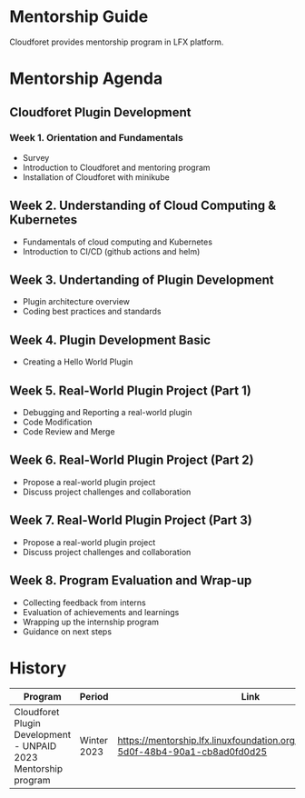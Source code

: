 # Mentorship Guide

Cloudforet provides mentorship program in LFX platform.

# Mentorship Agenda

## Cloudforet Plugin Development

### Week 1. Orientation and Fundamentals

* Survey
* Introduction to Cloudforet and mentoring program
* Installation of Cloudforet with minikube


## Week 2. Understanding of Cloud Computing & Kubernetes

* Fundamentals of cloud computing and Kubernetes
* Introduction to CI/CD (github actions and helm)

## Week 3. Undertanding of Plugin Development

* Plugin architecture overview
* Coding best practices and standards

## Week 4. Plugin Development Basic

* Creating a Hello World Plugin

## Week 5. Real-World Plugin Project (Part 1)

* Debugging and Reporting a real-world plugin
* Code Modification
* Code Review and Merge

## Week 6. Real-World Plugin Project (Part 2)

* Propose a real-world plugin project
* Discuss project challenges and collaboration

## Week 7. Real-World Plugin Project (Part 3)

* Propose a real-world plugin project
* Discuss project challenges and collaboration

## Week 8. Program Evaluation and Wrap-up

* Collecting feedback from interns
* Evaluation of achievements and learnings
* Wrapping up the internship program
* Guidance on next steps


# History

| Program   | Period    | Link      |
| ---       | ---       | ---       |
| Cloudforet Plugin Development - UNPAID 2023 Mentorship program | Winter 2023 | https://mentorship.lfx.linuxfoundation.org/project/2906237a-5d0f-48b4-90a1-cb8ad0fd0d25 |

